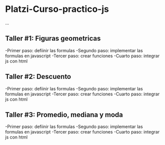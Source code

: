 # Platzi-Curso-practico-js

...

## Taller #1: Figuras geometricas

-Primer paso: defiinir las formulas
-Segundo paso: implementar las formulas en javascript
-Tercer paso: crear funciones
-Cuarto paso: integrar js con html

## Taller #2: Descuento

-Primer paso: defiinir las formulas
-Segundo paso: implementar las formulas en javascript
-Tercer paso: crear funciones
-Cuarto paso: integrar js con html

## Taller #3: Promedio, mediana y moda

-Primer paso: defiinir las formulas
-Segundo paso: implementar las formulas en javascript
-Tercer paso: crear funciones
-Cuarto paso: integrar js con html
